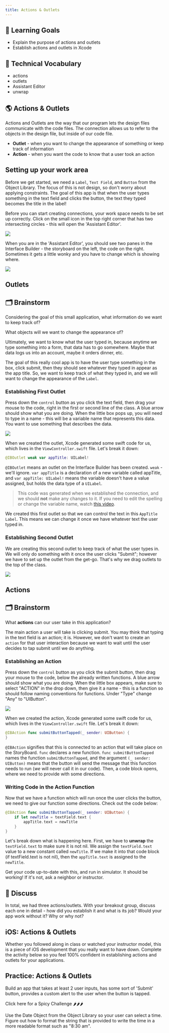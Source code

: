```yaml
---
title: Actions & Outlets
---
```


## 🎯 Learning Goals

* Explain the purpose of actions and outlets
* Establish actions and outlets in Xcode

## 📗 Technical Vocabulary

- actions
- outlets
- Assistant Editor
- unwrap

## 🌎 Actions & Outlets

Actions and Outlets are the way that our program lets the design files communicate with the code files. The connection allows us to refer to the objects in the design file, but inside of our code file.
* **Outlet** - when you want to change the appearance of something or keep track of information
* **Action** - when you want the code to know that a user took an action

## Setting up your work area

Before we get started, we need a `Label`, `Text Field`, and `Button` from the Object Library. The focus of this is not design, so don't worry about applying constraints. The goal of this app is that when the user types something in the text field and clicks the button, the text they typed becomes the title in the label!

Before you can start creating connections, your work space needs to be set up correctly. Click on the small icon in the top right corner that has two intersecting circles - this will open the 'Assistant Editor'.

<img class="medium" src="./assets/storyboard.png">

When you are in the 'Assistant Editor', you should see two panes in the Interface Builder - the storyboard on the left, the code on the right. Sometimes it gets a little wonky and you have to change which is showing where.

<img class="medium" src="./assets/assistant-editor.png">

## Outlets

<div class="try-it">
  <h2>🗂 Brainstorm</h2>
  <p>Considering the goal of this small application, what information do we want to keep track of?</p>
  <p>What objects will we want to change the appearance of?</p>
</div>

Ultimately, we want to know what the user typed in, because anytime we type something into a form, that data has to go somewhere. Maybe that data logs us into an account, maybe it orders dinner, etc.

The goal of this really cool app is to have the user type something in the box, click submit, then they should see whatever they typed in appear as the app title. So, we want to keep track of what they typed in, and we will want to change the appearance of the `Label`.

### Establishing First Outlet

Press down the `control` button as you click the text field, then drag your mouse to the code, right in the first or second line of the class. A blue arrow should show what you are doing. When the little box pops up, you will need to type in a name - this will be a variable name that represents this data. You want to use something that describes the data.

<img class="medium" src="./assets/outlet-giphy1.gif">

When we created the outlet, Xcode generated some swift code for us, which lives in the `ViewController.swift` file. Let's break it down:

```swift
@IBOutlet weak var appTitle: UILabel!
```

`@IBOutlet` means an outlet on the Interface Builder has been created. `weak` - we'll ignore. `var appTitle` is a declaration of a new variable called appTitle, and `var appTitle: UILabel!` means the variable doesn't have a value assigned, but holds the data type of a `UILabel`.

> This code was generated when we established the connection, and we should **not** make any changes to it. If you need to edit the spelling or change the variable name, watch <a target="blank" href="{{ site.url }}/swift-ios/lessons/videos/change-actions-outlets">this video</a>.

We created this first outlet so that we can control the text in this `AppTitle Label`. This means we can change it once we have whatever text the user typed in.

### Establishing Second Outlet

We are creating this second outlet to keep track of what the user types in. We will only do something with it once the user clicks "Submit"; however we have to set up the outlet from the get-go. That's why we drag outlets to the top of the class.

<img class="medium" src="./assets/outlet-giphy2.gif">

## Actions

<div class="try-it">
  <h2>🗂 Brainstorm</h2>
  <p>What <strong>actions</strong> can our user take in this application?</p>
</div>

The main action a user will take is clicking submit. You may think that typing in the text field is an action; it is. However, we don't want to create an `action` for that user interaction because we want to wait until the user decides to tap submit until we do anything.

### Establishing an Action

Press down the `control` button as you click the submit button, then drag your mouse to the code, below the already written functions. A blue arrow should show what you are doing. When the little box appears, make sure to select "ACTION" in the drop down, then give it a name - this is a function so should follow naming conventions for functions. Under "Type" change "Any" to "UIButton".

<img class="medium" src="./assets/action-giphy.gif">

When we created the action, Xcode generated some swift code for us, which lives in the `ViewController.swift` file. Let's break it down:

```swift
@IBAction func submitButtonTapped(_ sender: UIButton) {
}
```

`@IBAction` signifies that this is connected to an action that will take place on the StoryBoard. `func` declares a new function. `func submitButtonTapped` names the function `submitButtonTapped`, and the argument `(_ sender: UIButton)` means that the button will send the message that this function needs to run (_we_ will never call it in our code). Then, a code block opens, where we need to provide with some directions.

### Writing Code in the Action Function

Now that we have a function which will run once the user clicks the button, we need to give our function some directions. Check out the code below:

```swift
@IBAction func submitButtonTapped(_ sender: UIButton) {
    if let newTitle = textField.text {
        appTitle.text = newTitle
    }
}
```

Let's break down what is happening here. First, we have to **unwrap** the `textField.text` to make sure it is not nil. We assign the `textField.text` value to a new constant called `newTitle`.
If we make it into that code block (if textField.text is not nil), then the `appTitle.text` is assigned to the `newTitle`.

Get your code up-to-date with this, and run in simulator. It should be working! If it's not, ask a neighbor or instructor.

<div class="try-it">
  <h2>🐣 Discuss</h2>
  <p>In total, we had three actions/outlets. With your breakout group, discuss each one in detail - how did you establish it and what is its job? Would your app work without it? Why or why not?</p>
</div>

## iOS: Actions & Outlets

Whether you followed along in class or watched your instructor model, this is a piece of iOS development that you really want to have down. Complete the activity below so you feel 100% confident in establishing actions and outlets for your applications.

<div class="practice">
  <h2>Practice: Actions & Outlets</h2>
  <p>Build an app that takes at least 2 user inputs, has some sort of 'Submit' button, provides a custom alert to the user when the button is tapped.</p>

  <div class="challenge-container spicy-heat">
    <p class="spicy-click">Click here for a Spicy Challenge 🌶🌶🌶</p>
    <div class="spicy-toggle">        
      <p>Use the Date Object from the Object Library so your user can select a time. Figure out how to format the string that is provided to write the time in a more readable format such as "8:30 am".</p>
    </div>
  </div>

</div>
